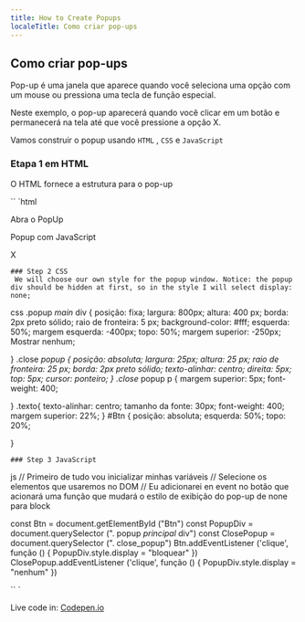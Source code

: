 ```yaml
---
title: How to Create Popups
localeTitle: Como criar pop-ups
---
```

## Como criar pop-ups

Pop-up é uma janela que aparece quando você seleciona uma opção com um mouse ou pressiona uma tecla de função especial.

Neste exemplo, o pop-up aparecerá quando você clicar em um botão e permanecerá na tela até que você pressione a opção X.

Vamos construir o popup usando `HTML` , `CSS` e `JavaScript`

### Etapa 1 em HTML

O HTML fornece a estrutura para o pop-up

\`\` \`html

Abra o PopUp

Popup com JavaScript

X
```
### Step 2 CSS 
 We will choose our own style for the popup window. Notice: the popup div should be hidden at first, so in the style I will select display: none; 
```

css .popup _main_ div { posição: fixa; largura: 800px; altura: 400 px; borda: 2px preto sólido; raio de fronteira: 5 px; background-color: #fff; esquerda: 50%; margem esquerda: -400px; topo: 50%; margem superior: -250px; Mostrar nenhum;

} .close _popup { posição: absoluta; largura: 25px; altura: 25 px; raio de fronteira: 25 px; borda: 2px preto sólido; texto-alinhar: centro; direita: 5px; top: 5px; cursor: ponteiro; } .close_ popup p { margem superior: 5px; font-weight: 400;

} .texto{ texto-alinhar: centro; tamanho da fonte: 30px; font-weight: 400; margem superior: 22%; } #Btn { posição: absoluta; esquerda: 50%; topo: 20%;

}
```
### Step 3 JavaScript 
```

js // Primeiro de tudo vou inicializar minhas variáveis // Selecione os elementos que usaremos no DOM // Eu adicionarei en event no botão que acionará uma função que mudará o estilo de exibição do pop-up de none para block

const Btn = document.getElementById ("Btn") const PopupDiv = document.querySelector (". popup _principal_ div") const ClosePopup = document.querySelector (". close\_popup") Btn.addEventListener ('clique', função () { PopupDiv.style.display = "bloquear" }) ClosePopup.addEventListener ('clique', função () { PopupDiv.style.display = "nenhum" })

\`\` \`

Live code in: [Codepen.io](https://codepen.io/voula12/pen/qyyNeK)